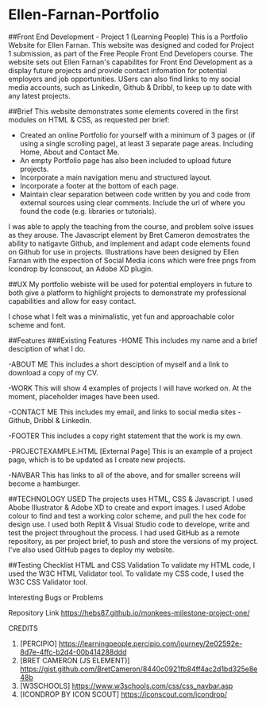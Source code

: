 # Ellen-Farnan-Portfolio 
##Front End Development - Project 1 (Learning People)
This is a Portfolio Website for Ellen Farnan. This website was designed and coded for Project 1 submission, as part of the Free People Front End Developers course. 
The website sets out Ellen Farnan's capabilites for Front End Development as a display future projects and provide contact infomation for potential employers and job opportunities. USers can also find links to my social media accounts, such as Linkedin, Github & Dribbl, to keep up to date with any latest projects.

##Brief
This website demonstrates some elements covered in the first modules on HTML & CSS, as requested per brief: 

-	Created an online Portfolio for yourself with a minimum of 3 pages or (if using a single scrolling page), at least 3 separate page areas.	Including Home, About and Contact Me. 
- An empty Portfolio page has also been included to upload future projects.
-	Incorporate a main navigation menu and structured layout.
-	Incorporate a footer at the bottom of each page. 
-	Maintain clear separation between code written by you and code from external sources using clear comments. Include the url of where you found the code (e.g. libraries or tutorials). 

I was able to apply the teaching from the course, and problem solve issues as they arouse. 
The Javascript element by Bret Cameron demostrates the ability to natigavte Github, and implement and adapt code elements found on Github for use in projects.
Illustrations have been designed by Ellen Farnan with the expection of Social Media icons which were free pngs from Icondrop by Iconscout, an Adobe XD plugin.

##UX
My portfolio webiste will be used for potential employers in future to both give a platform to highlight projects to demonstrate my professional capabilities and allow for easy contact. 

I chose what I felt was a minimalistic, yet fun and approachable color scheme and font. 

##Features
###Existing Features
-HOME
This includes my name and a brief desciption of what I do.

-ABOUT ME
This includes a short desciption of myself and a link to download a copy of my CV.

-WORK
This will show 4 examples of projects I will have worked on. At the moment, placeholder images have been used.

-CONTACT ME
This includes my email, and links to social media sites - Github, Dribbl & Linkedin.

-FOOTER
This includes a copy right statement that the work is my own. 

-PROJECTEXAMPLE.HTML [External Page]
This is an example of a project page, which is to be updated as I create new projects.

-NAVBAR
This has links to all of the above, and for smaller screens will become a hamburger.

##TECHNOLOGY USED
The projects uses HTML, CSS & Javascript.
I used Abobe Illustrator & Adobe XD to create and export images.
I used Adobe colour to find and test a working color scheme, and pull the hex code for design use.
I used both Replit & Visual Studio code to develope, write and test the project throughout the process.
I had used GitHub as a remote repository, as per project brief, to push and store the versions of my project. I've also used GitHub pages to deploy my website.

##Testing Checklist
HTML and CSS Validation
To validate my HTML code, I used the W3C HTML Validator tool. 
To validate my CSS code, I used the W3C CSS Validator tool.

Interesting Bugs or Problems


Repository Link
https://hebs87.github.io/monkees-milestone-project-one/


CREDITS
1. [PERCIPIO] https://learningpeople.percipio.com/journey/2e02592e-8d7e-4ffc-b2d4-00b414288ddd
2. [BRET CAMERON (JS ELEMENT)]  https://gist.github.com/BretCameron/8440c0921fb84ff4ac2d1bd325e8e48b 
3. [W3SCHOOLS] https://www.w3schools.com/css/css_navbar.asp
4. [ICONDROP BY ICON SCOUT] https://iconscout.com/icondrop/
